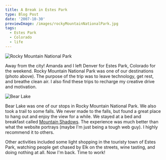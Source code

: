 ```yaml
---
title: A Break in Estes Park
type: Blog Post
date: '2007-10-30'
previewImage: /images/rockyMountainNationalPark.jpg
tags:
  - Estes Park
  - Colorado
  - life
---
```

![Rocky Mountain National Park](/images/rockyMountain.jpeg)

Away from the city! Amanda and I left Denver for Estes Park, Colorado for the weekend. Rocky Mountain National Park was one of our destinations (photo above). The purpose of the trip was to leave technology, get rest, and breathe clean air. I also find these trips to recharge my creative drive and motivation.

![Bear Lake](/images/bearLake.jpeg)

Bear Lake was one of our stops in Rocky Mountain National Park. We also took a trail to some falls. We never made to the falls, but found a great place to hang out and enjoy the view for a while. We stayed at a bed and breakfast called [Mountain Shadows](http://mountainshadowsbb.com/). The experience was much better than what the website portrays (maybe I'm just being a tough web guy). I highly recommend it to others.

Other activities included some light shopping in the touristy town of Estes Park, watching people get chased by Elk on the streets, wine tasting, and doing nothing at all. Now I'm back. Time to work!
